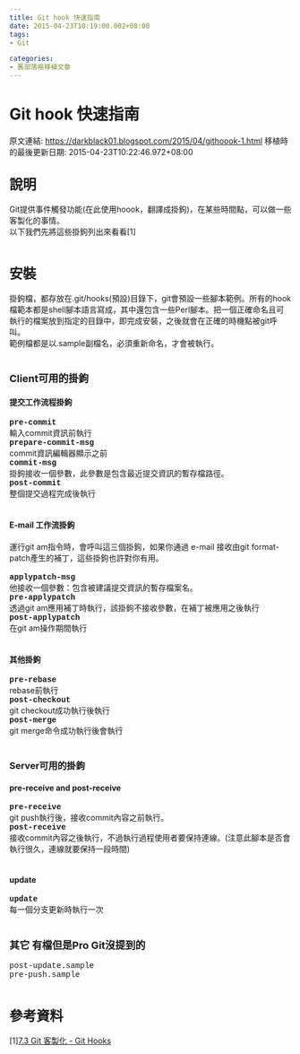 ```yaml
---
title: Git hook 快速指南
date: 2015-04-23T10:19:00.002+08:00
tags: 
- Git

categories:
- 舊部落格移植文章
---
```


# Git hook 快速指南

原文連結: https://darkblack01.blogspot.com/2015/04/githoook-1.html
移植時的最後更新日期: 2015-04-23T10:22:46.972+08:00

<h2><span style="font-size: x-large;">說明</span></h2>Git提供事件觸發功能(在此使用hoook，翻譯成掛鉤)，在某些時間點，可以做一些客製化的事情。<br />以下我們先將這些掛鉤列出來看看[1]<br /><br /><h2><span style="font-size: x-large;">安裝</span></h2>掛鉤檔，都存放在.git/hooks(預設)目錄下，git會預設一些腳本範例。所有的hook檔範本都是shell腳本語言寫成，其中還包含一些Perl腳本。把一個正確命名且可執行的檔案放到指定的目錄中，即完成安裝，之後就會在正確的時機點被git呼叫。<br />範例檔都是以.sample副檔名，必須重新命名，才會被執行。<br /><br /><h3><span style="font-size: large;">Client可用的掛鉤</span></h3><h4>提交工作流程掛鉤</h4><b><span style="font-family: Courier New, Courier, monospace;">pre-commit</span></b><br />輸入commit資訊前執行<br /><b><span style="font-family: Courier New, Courier, monospace;">prepare-commit-msg</span></b><br />commit資訊編輯器顯示之前<br /><b><span style="font-family: Courier New, Courier, monospace;">commit-msg</span></b><br />掛鉤接收一個參數，此參數是包含最近提交資訊的暫存檔路徑。<br /><b><span style="font-family: Courier New, Courier, monospace;">post-commit</span></b><br />整個提交過程完成後執行<br /><br /><h4>E-mail 工作流掛鉤</h4>運行git am指令時，會呼叫這三個掛鉤，如果你通過 e-mail 接收由git format-patch產生的補丁，這些掛鉤也許對你有用。<br /><br /><b><span style="font-family: Courier New, Courier, monospace;">applypatch-msg</span></b><br />他接收一個參數：包含被建議提交資訊的暫存檔案名。<br /><b><span style="font-family: Courier New, Courier, monospace;">pre-applypatch</span></b><br />透過git am應用補丁時執行，該掛鉤不接收參數，在補丁被應用之後執行<br /><b><span style="font-family: Courier New, Courier, monospace;">post-applypatch</span></b><br />在git am操作期間執行<br /><br /><h4>其他掛鉤</h4><b><span style="font-family: Courier New, Courier, monospace;">pre-rebase</span></b><br />rebase前執行<br /><b><span style="font-family: Courier New, Courier, monospace;">post-checkout</span></b><br />git checkout成功執行後執行<br /><b><span style="font-family: Courier New, Courier, monospace;">post-merge</span></b><br />git merge命令成功執行後會執行<br /><br /><h3>Server可用的掛鉤</h3><h4>pre-receive and post-receive</h4><b><span style="font-family: Courier New, Courier, monospace;">pre-receive</span></b><br />git push執行後，接收commit內容之前執行。<br /><b><span style="font-family: Courier New, Courier, monospace;">post-receive</span></b><br />接收commit內容之後執行，不過執行過程使用者要保持連線。(注意此腳本是否會執行很久，連線就要保持一段時間)<br /><br /><h4>update</h4><b><span style="font-family: Courier New, Courier, monospace;">update</span></b><br />每一個分支更新時執行一次<br /><br /><h3><span style="font-size: large;">其它 有檔但是Pro Git沒提到的</span></h3><span style="font-family: Courier New, Courier, monospace;">post-update.sample</span><br /><span style="font-family: Courier New, Courier, monospace;">pre-push.sample</span><br /><br /><h2><span style="font-size: x-large;">參考資料</span></h2>[1]<a href="http://git-scm.com/book/zh-tw/v1/Git-%E5%AE%A2%E8%A3%BD%E5%8C%96-Git-Hooks" target="_blank">7.3 Git 客製化 - Git Hooks</a>
